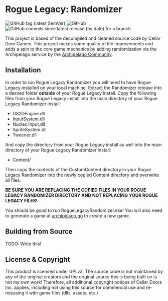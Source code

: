 # Rogue Legacy: Randomizer
![GitHub tag (latest SemVer)](https://img.shields.io/github/v/tag/thephar/roguelegacyrandomizer?label=latest&style=flat-square)
![GitHub](https://img.shields.io/github/license/thephar/roguelegacyrandomizer?style=flat-square)
![GitHub commits since latest release (by date) for a branch](https://img.shields.io/github/commits-since/thephar/roguelegacyrandomizer/latest/master?color=8df702&style=flat-square)

This project is based of the decompiled and cleaned source code by Cellar Door Games. This project makes some quality of life improvements and adds a spin to the core game mechanics by adding randomization via the Archipelago service by the [Archipelago Community](https://archipelago.gg).

## Installation

In order to run Rogue Legacy Randomizer you will need to have Rogue Legacy installed on your local machine. Extract the Randomizer release into a desired folder **outside** of your Rogue Legacy install. Copy the following files from your Rogue Legacy install into the main directory of your Rogue Legacy Randomizer install:

- DS2DEngine.dll
- InputSystem.dll
- Nuclex.Input.dll
- SpriteSystem.dll
- Tweener.dll

And copy the directory from your Rogue Legacy install as well into the main directory of your Rogue Legacy Randomizer install:

- Content/

Then copy the contents of the CustomContent directory in your Rogue Legacy Randomizer into the newly copied Content directory and overwrite all files. 

**BE SURE YOU ARE REPLACING THE COPIED FILES IN YOUR ROGUE LEGACY RANDOMIZER DIRECTORY AND NOT REPLACING YOUR ROGUE LEGACY FILES!**

You should be good to run RogueLegacyRandomizer.exe! You will also need to generate a game at [archipelago.gg](https://archipelago.gg) to create a new game.

## Building from Source

TODO: Write this!

## License & Copyright

This product is licensed under GPLv3. The source code is not maintained by any of the original creators and the original 
source this is being built on is not my own work! Therefore, all additional copyright notices of Cellar Doors Inc. applies, 
including not using this source for commercial use and re-releasing it with game files (dlls, assets, etc.)
